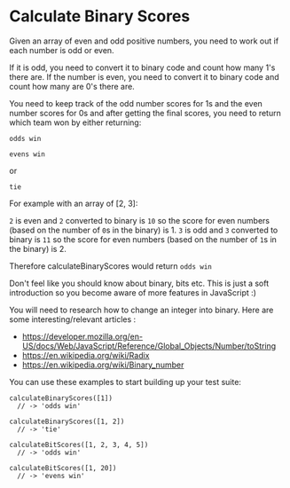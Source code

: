 # Calculate Binary Scores

Given an array of even and odd positive numbers, you need to work out if each number is odd or even.

If it is odd, you need to convert it to binary code and count how many 1's there are. If the number is even, you need to convert it to binary code and count how many are 0's there are.

You need to keep track of the odd number scores for 1s and the even number scores for 0s and after getting the final scores, you need to return which team won by either returning:

```
odds win
```
```
evens win
```
or
```
tie
```

For example with an array of [2, 3]:

`2` is even and `2` converted to binary is `10` so the score for even numbers (based on the number of `0`s in the binary) is 1.
`3` is odd and `3` converted to binary is `11` so the score for even numbers (based on the number of `1`s in the binary) is 2.

Therefore calculateBinaryScores would return `odds win`

Don't feel like you should know about binary, bits etc. This is just a soft introduction so you become aware of more features in JavaScript :)

You will need to research how to change an integer into binary. Here are some interesting/relevant articles :

  * https://developer.mozilla.org/en-US/docs/Web/JavaScript/Reference/Global_Objects/Number/toString
  * https://en.wikipedia.org/wiki/Radix
  * https://en.wikipedia.org/wiki/Binary_number


You can use these examples to start building up your test suite:

```
calculateBinaryScores([1])
  // -> 'odds win'
```

```
calculateBinaryScores([1, 2])
  // -> 'tie'
```

```
calculateBitScores([1, 2, 3, 4, 5])
  // -> 'odds win'
```

```
calculateBitScores([1, 20])
  // -> 'evens win'
```
